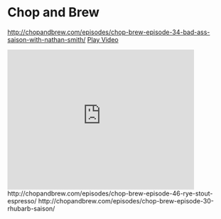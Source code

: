 <!-- TITLE: Videos --> 


# Chop and Brew
http://chopandbrew.com/episodes/chop-brew-episode-34-bad-ass-saison-with-nathan-smith/
<a id="play-video" href="#">Play Video</a><br />
 <iframe id="video" width="420" height="315" src="https://www.youtube.com/watch?v=b2OSSTNQoQ4?rel=0" frameborder="0" allowfullscreen></iframe>
http://chopandbrew.com/episodes/chop-brew-episode-46-rye-stout-espresso/
http://chopandbrew.com/episodes/chop-brew-episode-30-rhubarb-saison/
